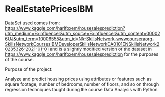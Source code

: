 # RealEstatePricesIBM
DataSet used comes from: https://www.kaggle.com/harlfoxem/housesalesprediction?utm_medium=Exinfluencer&utm_source=Exinfluencer&utm_content=000026UJ&utm_term=10006555&utm_id=NA-SkillsNetwork-wwwcourseraorg-SkillsNetworkCoursesIBMDeveloperSkillsNetworkDA0101ENSkillsNetwork20235326-2021-01-01 and is a slightly modified version of the dataset in https://www.kaggle.com/harlfoxem/housesalesprediction for the purposes of the course.

Purpose of the project:

Analyze and predict housing prices using attributes or features such as square footage, number of bedrooms, number of floors, and so on through regression techniques taught during the course Data Analysis with Python
